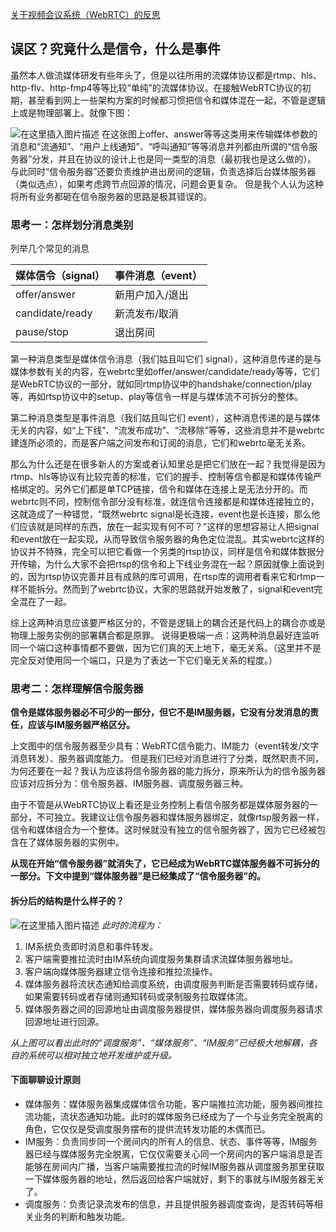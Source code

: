 [关于视频会议系统（WebRTC）的反思](https://blog.csdn.net/impingo/article/details/103248516)



## 误区？究竟什么是信令，什么是事件

虽然本人做流媒体研发有些年头了，但是以往所用的流媒体协议都是rtmp、hls、http-flv、http-fmp4等等比较“单纯”的流媒体协议。在接触WebRTC协议的初期，甚至看到网上一些架构方案的时候都习惯把信令和媒体混在一起，不管是逻辑上或是物理部署上。就像下图：

![在这里插入图片描述](https://img-blog.csdnimg.cn/20191126003743128.jpg?x-oss-process=image/watermark,type_ZmFuZ3poZW5naGVpdGk,shadow_10,text_aHR0cHM6Ly9ibG9nLmNzZG4ubmV0L2ltcGluZ28=,size_16,color_FFFFFF,t_70)
在这张图上offer、answer等等这类用来传输媒体参数的消息和“流通知”、“用户上线通知”、“呼叫通知”等等消息并列都由所谓的“信令服务器”分发，并且在协议的设计上也是同一类型的消息（最初我也是这么做的）。
与此同时“信令服务器”还要负责维护进出房间的逻辑，负责选择后台媒体服务器（类似选点），如果考虑跨节点回源的情况，问题会更复杂。
但是我个人认为这种将所有业务都砸在信令服务器的思路是极其错误的。

### 思考一：怎样划分消息类别

列举几个常见的消息

| 媒体信令（signal） | 事件消息（event） |
| ------------------ | ----------------- |
| offer/answer       | 新用户加入/退出   |
| candidate/ready    | 新流发布/取消     |
| pause/stop         | 退出房间          |

第一种消息类型是媒体信令消息（我们姑且叫它们 signal），这种消息传递的是与媒体参数有关的内容，在webrtc里如offer/answer/candidate/ready等等，它们是WebRTC协议的一部分，就如同rtmp协议中的handshake/connection/play等，再如rtsp协议中的setup、play等信令一样是与媒体流不可拆分的整体。

第二种消息类型是事件消息（我们姑且叫它们 event），这种消息传递的是与媒体无关的内容，如“上下线”、“流发布成功”、“流移除”等等，这些消息并不是webrtc建连所必须的，而是客户端之间发布和订阅的消息，它们和webrtc毫无关系。

那么为什么还是在很多新人的方案或者认知里总是把它们放在一起？我觉得是因为rtmp、hls等协议有比较完善的标准，它们的握手、控制等信令都是和媒体传输严格绑定的。另外它们都是单TCP链接，信令和媒体在连接上是无法分开的。而webrtc则不同，控制信令部分没有标准，就连信令连接都是和媒体连接独立的，这就造成了一种错觉，“既然webrtc signal是长连接，event也是长连接，那么他们应该就是同样的东西，放在一起实现有何不可？”这样的思想容易让人把signal和event放在一起实现，从而导致信令服务器的角色定位混乱。其实webrtc这样的协议并不特殊，完全可以把它看做一个另类的rtsp协议，同样是信令和媒体数据分开传输，为什么大家不会把rtsp的信令和上下线业务混在一起？原因就像上面说到的，因为rtsp协议完善并且有成熟的库可调用，在rtsp库的调用者看来它和rtmp一样不能拆分。然而到了webrtc协议，大家的思路就开始发散了，signal和event完全混在了一起。

综上这两种消息应该要严格区分的，不管是逻辑上的耦合还是代码上的耦合亦或是物理上服务实例的部署耦合都是原罪。
说得更极端一点：这两种消息最好连监听同一个端口这种事情都不要做，因为它们真的天上地下，毫无关系。（这里并不是完全反对使用同一个端口，只是为了表达一下它们毫无关系的程度。）

### 思考二：怎样理解信令服务器

**信令是媒体服务器必不可少的一部分，但它不是IM服务器，它没有分发消息的责任，应该与IM服务器严格区分。**

上文图中的信令服务器至少具有：WebRTC信令能力、IM能力（event转发/文字消息转发）、服务器调度能力。
但是我们已经对消息进行了分类，既然职责不同，为何还要在一起？我认为应该将信令服务器的能力拆分，原来所认为的信令服务器应该对应拆分为：信令服务器、IM服务器、调度服务器三种。

由于不管是从WebRTC协议上看还是业务控制上看信令服务都是媒体服务器的一部分，不可独立。我建议让信令服务器和媒体服务器绑定，就像rtsp服务器一样，信令和媒体组合为一个整体。这时候就没有独立的信令服务器了，因为它已经被包含在了媒体服务器的实例中。

**从现在开始“信令服务器”就消失了，它已经成为WebRTC媒体服务器不可拆分的一部分。下文中提到“媒体服务器”是已经集成了“信令服务器”的。**

#### 拆分后的结构是什么样子的？

![在这里插入图片描述](https://img-blog.csdnimg.cn/20191126003806443.jpg?x-oss-process=image/watermark,type_ZmFuZ3poZW5naGVpdGk,shadow_10,text_aHR0cHM6Ly9ibG9nLmNzZG4ubmV0L2ltcGluZ28=,size_16,color_FFFFFF,t_70)
*此时的流程为：*

1. IM系统负责即时消息和事件转发。
2. 客户端需要推拉流时由IM系统向调度服务集群请求流媒体服务器地址。
3. 客户端向媒体服务器建立信令连接和推拉流操作。
4. 媒体服务器将流状态通知给调度系统，由调度服务判断是否需要转码或存储，如果需要转码或者存储则通知转码或录制服务拉取媒体流。
5. 媒体服务器之间的回源地址由调度服务器提供，媒体服务器向调度服务器请求回源地址进行回源。

*从上图可以看出此时的“调度服务”、“媒体服务”、“IM服务”已经极大地解耦，各自的系统可以相对独立地开发维护或升级。*

#### 下面聊聊设计原则

- 媒体服务：媒体服务器集成媒体信令功能，客户端推拉流功能，服务器间推拉流功能，流状态通知功能。此时的媒体服务已经成为了一个与业务完全脱离的角色，它仅仅是受调度服务摆布的提供流转发功能的木偶而已。
- IM服务：负责同步同一个房间内的所有人的信息、状态、事件等等，IM服务器已经与媒体服务完全脱离，它仅仅需要关心同一个房间内的客户端消息是否能够在房间内广播，当客户端需要推拉流的时候IM服务器从调度服务那里获取一下媒体服务器的地址，然后返回给客户端就好，剩下的事就与IM服务器无关了。
- 调度服务：负责记录流发布的信息，并且提供服务器调度查询，是否转码等相关业务的判断和触发功能。